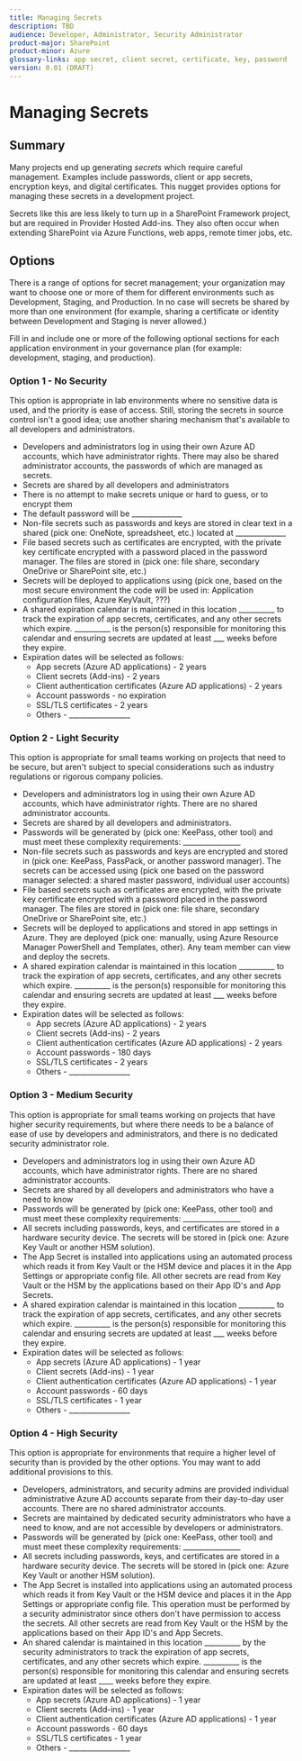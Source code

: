 ```yaml
---
title: Managing Secrets
description: TBD
audience: Developer, Administrator, Security Administrator
product-major: SharePoint
product-minor: Azure
glossary-links: app secret, client secret, certificate, key, password
version: 0.01 (DRAFT)
---
```


# Managing Secrets

## Summary

Many projects end up generating _secrets_ which require careful management. Examples include passwords, client or app secrets, encryption keys, and digital certificates. This nugget provides options for managing these secrets in a development project.

Secrets like this are less likely to turn up in a SharePoint Framework project, but are required in Provider Hosted Add-ins. They also often occur when extending SharePoint via Azure Functions, web apps, remote timer jobs, etc.

## Options

There is a range of options for secret management; your organization may want to choose one or more of them for different environments such as Development, Staging, and Production. In no case will secrets be shared by more than one environment (for example, sharing a certificate or identity between Development and Staging is never allowed.)

Fill in and include one or more of the following optional sections for each application environment in your governance plan (for example: development, staging, and production).

### Option 1 - No Security

This option is appropriate in lab environments where no sensitive data is used, and the priority is ease of access. Still, storing the secrets in source control isn't a good idea; use another sharing mechanism that's available to all developers and administrators.

* Developers and administrators log in using their own Azure AD accounts, which have administrator rights. There may also be shared administrator accounts, the passwords of which are managed as secrets.
* Secrets are shared by all developers and administrators
* There is no attempt to make secrets unique or hard to guess, or to encrypt them
* The default password will be ______________
* Non-file secrets such as passwords and keys are stored in clear text in a shared (pick one: OneNote, spreadsheet, etc.) located at ______________
* File based secrets such as certificates are encrypted, with the private key certificate encrypted with a password placed in the password manager. The files are stored in (pick one: file share, secondary OneDrive or SharePoint site, etc.)
* Secrets will be deployed to applications using (pick one, based on the most secure environment the code will be used in: Application configuration files, Azure KeyVault, ???)
* A shared expiration calendar is maintained in this location __________ to track the expiration of app secrets, certificates, and any other secrets which expire. __________ is the person(s) responsible for monitoring this calendar and ensuring secrets are updated at least ___ weeks before they expire.
* Expiration dates will be selected as follows:
  - App secrets (Azure AD applications) - 2 years
  - Client secrets (Add-ins) - 2 years
  - Client authentication certificates (Azure AD applications) - 2 years
  - Account passwords - no expiration
  - SSL/TLS certificates - 2 years
  - Others - _________________

### Option 2 - Light Security

This option is appropriate for small teams working on projects that need to be secure, but aren't subject to special considerations such as industry regulations or rigorous company policies.

* Developers and administrators log in using their own Azure AD accounts, which have administrator rights. There are no shared administrator accounts.
* Secrets are shared by all developers and administrators.
* Passwords will be generated by (pick one: KeePass, other tool) and must meet these complexity requirements: ________________
* Non-file secrets such as passwords and keys are encrypted and stored in (pick one: KeePass, PassPack, or another password manager). The secrets can be accessed using (pick one based on the password manager selected: a shared master password, individual user accounts)
* File based secrets such as certificates are encrypted, with the private key certificate encrypted with a password placed in the password manager. The files are stored in (pick one: file share, secondary OneDrive or SharePoint site, etc.)
* Secrets will be deployed to applications and stored in app settings in Azure. They are deployed (pick one: manually, using Azure Resource Manager PowerShell and Templates, other). Any team member can view and deploy the secrets.
* A shared expiration calendar is maintained in this location __________ to track the expiration of app secrets, certificates, and any other secrets which expire. __________ is the person(s) responsible for monitoring this calendar and ensuring secrets are updated at least ___ weeks before they expire.
* Expiration dates will be selected as follows:
  - App secrets (Azure AD applications) - 2 years
  - Client secrets (Add-ins) - 2 years
  - Client authentication certificates (Azure AD applications) - 2 years
  - Account passwords - 180 days
  - SSL/TLS certificates - 2 years
  - Others - _________________

### Option 3 - Medium Security

This option is appropriate for small teams working on projects that have higher security requirements, but where there needs to be a balance of ease of use by developers and administrators, and there is no dedicated security administrator role.

* Developers and administrators log in using their own Azure AD accounts, which have administrator rights. There are no shared administrator accounts.
* Secrets are shared by all developers and administrators who have a need to know
* Passwords will be generated by (pick one: KeePass, other tool) and must meet these complexity requirements: ________________
* All secrets including passwords, keys, and certificates are stored in a hardware security device. The secrets will be stored in (pick one: Azure Key Vault or another HSM solution).
* The App Secret is installed into applications using an automated process which reads it from Key Vault or the HSM device and places it in the App Settings or appropriate config file. All other secrets are read from Key Vault or the HSM by the applications based on their App ID's and App Secrets.
* A shared expiration calendar is maintained in this location __________ to track the expiration of app secrets, certificates, and any other secrets which expire. __________ is the person(s) responsible for monitoring this calendar and ensuring secrets are updated at least ___ weeks before they expire.
* Expiration dates will be selected as follows:
  - App secrets (Azure AD applications) - 1 year
  - Client secrets (Add-ins) - 1 year
  - Client authentication certificates (Azure AD applications) - 1 year
  - Account passwords - 60 days
  - SSL/TLS certificates - 1 year
  - Others - _________________

### Option 4 - High Security

This option is appropriate for environments that require a higher level of security than is provided by the other options. You may want to add additional provisions to this.

* Developers, administrators, and security admins are provided individual administrative Azure AD accounts separate from their day-to-day user accounts. There are no shared administrator accounts.
* Secrets are maintained by dedicated security administrators who have a need to know, and are not accessible by developers or administrators.
* Passwords will be generated by (pick one: KeePass, other tool) and must meet these complexity requirements: ________________
* All secrets including passwords, keys, and certificates are stored in a hardware security device. The secrets will be stored in (pick one: Azure Key Vault or another HSM solution).
* The App Secret is installed into applications using an automated process which reads it from Key Vault or the HSM device and places it in the App Settings or appropriate config file. This operation must be performed by a security administrator since others don't have permission to access the secrets. All other secrets are read from Key Vault or the HSM by the applications based on their App ID's and App Secrets.
* An shared calendar is maintained in this location __________ by the security administrators to track the expiration of app secrets, certificates, and any other secrets which expire. __________ is the person(s) responsible for monitoring this calendar and ensuring secrets are updated at least ____ weeks before they expire.
* Expiration dates will be selected as follows:
  - App secrets (Azure AD applications) - 1 year
  - Client secrets (Add-ins) - 1 year
  - Client authentication certificates (Azure AD applications) - 1 year
  - Account passwords - 60 days
  - SSL/TLS certificates - 1 year
  - Others - _________________

